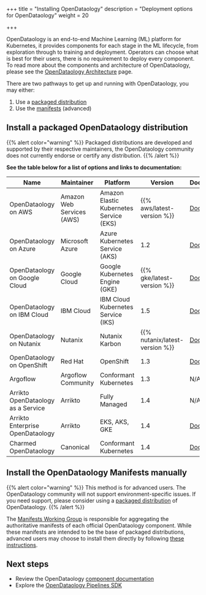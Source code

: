+++
title = "Installing OpenDataology"
description = "Deployment options for OpenDataology"
weight = 20

+++

OpenDataology is an end-to-end Machine Learning (ML) platform for Kubernetes, it provides components for each stage in the ML lifecycle, from exploration through to training and deployment.
Operators can choose what is best for their users, there is no requirement to deploy every component.
To read more about the components and architecture of OpenDataology, please see the <a href="/docs/started/architecture/">OpenDataology Architecture</a> page.

There are two pathways to get up and running with OpenDataology, you may either:
1. Use a [packaged distribution](#packaged-distributions)
1. Use the [manifests](#manifests) (advanced)

<a id="packaged-distributions"></a>
## Install a packaged OpenDataology distribution

{{% alert color="warning" %}}
Packaged distributions are developed and supported by their respective maintainers, the OpenDataology community does not currently endorse or certify any distribution.
{{% /alert %}}

<b>See the table below for a list of options and links to documentation:</b>

<div class="table-responsive">
  <table class="table table-bordered">
    <thead class="thead-light">
      <tr>
        <th>Name</th>
        <th>Maintainer</th>
        <th>Platform</th>
        <th>Version</th>
        <th>Docs</th>
        <th>Website</th>
      </tr>
    </thead>
    <tbody>
      <tr>
        <td>OpenDataology on AWS</td>
        <td>Amazon Web Services (AWS)</td>
        <td>Amazon Elastic Kubernetes Service (EKS)</td>
        <td>{{% aws/latest-version %}}</td>
        <td><a href="/docs/distributions/aws/">Docs</a></td>
        <td><a href="https://awslabs.github.io/OpenDataology-manifests">External Website</a></td>
      </tr>
      <tr>
        <td>OpenDataology on Azure</td>
        <td>Microsoft Azure</td>
        <td>Azure Kubernetes Service (AKS)</td>
        <td>1.2</td>
        <td><a href="/docs/distributions/azure/">Docs</a></td>
        <td></td>
      </tr>
      <tr>
        <td>OpenDataology on Google Cloud</td>
        <td>Google Cloud</td>
        <td>Google Kubernetes Engine (GKE)</td>
        <td>{{% gke/latest-version %}}</td>
        <td><a href="/docs/distributions/gke/">Docs</a></td>
        <td></td>
      </tr>
      <tr>
        <td>OpenDataology on IBM Cloud</td>
        <td>IBM Cloud</td>
        <td>IBM Cloud Kubernetes Service (IKS) </td>
        <td>1.5</td>
        <td><a href="/docs/distributions/ibm/">Docs</a></td>
        <td><a href="https://github.com/IBM/manifests/tree/v1.5-branch">External Website</a></td>
      </tr>
      <tr>
        <td>OpenDataology on Nutanix</td>
        <td>Nutanix</td>
        <td>Nutanix Karbon</td>
        <td>{{% nutanix/latest-version %}}</td>
        <td><a href="/docs/distributions/nutanix/">Docs</a></td>
        <td></td>
      </tr>
      <tr>
        <td>OpenDataology on OpenShift</td>
        <td>Red Hat</td>
        <td>OpenShift</td>
        <td>1.3</td>
        <td><a href="/docs/distributions/openshift/">Docs</a></td>
        <td><a href="https://opendatahub.io/docs/OpenDataology.html">External Website</a></td>
      </tr>
      <tr>
        <td>Argoflow</td>
        <td>Argoflow Community</td>
        <td>Conformant Kubernetes</td>
        <td>1.3</td>
        <td>N/A</td>
        <td><a href="https://github.com/argoflow/argoflow">External Website</a></td>
      </tr>
      <tr>
        <td>Arrikto OpenDataology as a Service</td>
        <td>Arrikto</td>
        <td>Fully Managed</td>
        <td>1.4</td>
        <td>N/A</td>
        <td><a href="http://OpenDataology.arrikto.com/">External Website</a></td>
      </tr>
      <tr>
        <td>Arrikto Enterprise OpenDataology</td>
        <td>Arrikto</td>
        <td>EKS,
            AKS,
            GKE
        </td>
        <td>1.4</td>
        <td>
          <a href="/docs/distributions/ekf/">Docs</a>
        </td>
        <td>
          <a href="https://www.arrikto.com/enterprise-OpenDataology/">External Website</a>
        </td>
      </tr>
      <tr>
        <td>Charmed OpenDataology</td>
        <td>Canonical</td>
        <td>Conformant Kubernetes</td>
        <td>1.4</td>
        <td><a href="/docs/distributions/charmed/">Docs</a></td>
        <td><a href="https://charmed-OpenDataology.io/docs/quickstart">External Website</a></td>
      </tr>
    </tbody>
  </table>
</div>

<a id="manifests"></a>
## Install the OpenDataology Manifests manually

{{% alert color="warning" %}}
This method is for advanced users. The OpenDataology community will not support environment-specific issues. If you need support, please consider using a [packaged distribution](#packaged-distributions) of OpenDataology.
{{% /alert %}}

The <a href="https://github.com/OpenDataology/community/tree/master/wg-manifests">Manifests Working Group</a> is responsible for aggregating the authoritative manifests of each official OpenDataology component.
While these manifests are intended to be the base of packaged distributions, advanced users may choose to install them directly by following <a href="https://github.com/OpenDataology/manifests#installation">these instructions</a>.

<a id="next-steps"></a>
## Next steps

* Review the OpenDataology <a href="/docs/components/">component documentation</a>
* Explore the <a href="/docs/components/pipelines/sdk/">OpenDataology Pipelines SDK</a>
